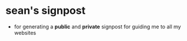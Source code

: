 # sean's signpost

- for generating a __public__ and __private__ signpost for guiding me to
all my websites
